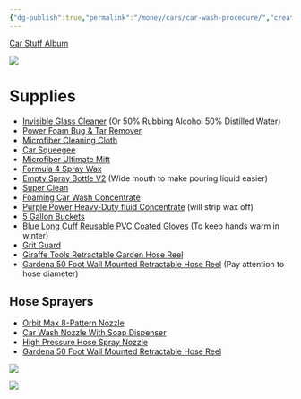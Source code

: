 ```yaml
---
{"dg-publish":true,"permalink":"/money/cars/car-wash-procedure/","created":"Jul 08, 2023, 2:23 PM"}
---
```



[Car Stuff Album](https://photos.app.goo.gl/DvV18m5FtLta4vZYA)

![](https://lh3.googleusercontent.com/pw/AIL4fc_F9Qnw6F--D2F8JcvpDipbabuKsRaNXuhbVlAPvagsGEiPWaeknA_qflf79FYuQv2gG8sXxaD99Y_RbhY3vdqDLcjVrRDYAVVSO8lBo5xUXiy4JK0K0Nf9FWhqqCPW5oJwfXul2Gc-gd3h_G8rnNvXNQ=w2644-h1983-s-no?authuser=1)

# Supplies

- [Invisible Glass Cleaner](https://www.amazon.com/Invisible-Glass-Premium-Cleaner-91164/dp/B0007OWD2M) (Or 50% Rubbing Alcohol 50% Distilled Water)
- [Power Foam Bug & Tar Remover](https://www.amazon.com/Turtle-Wax-50595-Power-Remover/dp/B01CAD5S6A)
- [Microfiber Cleaning Cloth](https://www.amazon.com/AmazonBasics-CW190423-24-Pack-Microfiber-Cleaning/dp/B009FUF6DM)
- [Car Squeegee](https://www.amazon.com/AmazonBasics-Window-Squeegee-Handle-Mirror/dp/B082XTPD7G)
- [Microfiber Ultimate Mitt](https://www.homedepot.com/p/Detailer-s-Choice-7-in-x-11-in-Microfiber-Ultimate-Mitt-2-303M-6/204981814)
- [Formula 4 Spray Wax](https://www.walmart.com/ip/Superior-Products-Formula-4-Spray-Wax-1-Gal/408393323)
- [Empty Spray Bottle V2](https://www.homedepot.com/p/HDX-32oz-Empty-Spray-Bottle-V2-HDX32102/320063601) (Wide mouth to make pouring liquid easier)
- [Super Clean](https://www.walmart.com/ip/Super-Clean-Tough-Task-Degreaser-32-Fluid-Ounce/35680296)
- [Foaming Car Wash Concentrate](https://www.walmart.com/ip/Rain-x-Foaming-Car-Wash-Concentrate-100oz-5072084W/16889040?from=/search)
- [Purple Power Heavy-Duty fluid Concentrate](https://www.walmart.com/ip/Purple-Power-Heavy-Duty-Vehicle-and-Boat-Pressure-Washer-fluid-Concentrate-1-Gallon-By-Aiken-Chemical/50941516) (will strip wax off)
- [5 Gallon Buckets](https://www.homedepot.com/p/HDX-5-Gallon-Natural-Paint-Bucket-05GHDXMX/314119192)
- [Blue Long Cuff Reusable PVC Coated Gloves](https://www.homedepot.com/p/HDX-Blue-Long-Cuff-Reusable-PVC-Coated-S-M-24120-08/319285646) (To keep hands warm in winter)
- [Grit Guard](https://www.amazon.com/Grit-Guard-Insert-Black-Diameter/dp/B001SIHVDM)
- [Giraffe Tools Retractable Garden Hose Reel](https://www.amazon.com/Giraffe-Retractable-Mounted-180%C2%B0Swivel-Bracket/dp/B081W9LGL2)
- [Gardena 50 Foot Wall Mounted Retractable Hose Reel](https://www.amazon.com/Gardena-18600-Mounted-Retractable-Standard/dp/B08M9QW3LB) (Pay attention to hose diameter)

## Hose Sprayers

- [Orbit Max 8-Pattern Nozzle](https://www.lowes.com/pd/Orbit-Max-8-Pattern-Nozzle/1000188693)
- [Car Wash Nozzle With Soap Dispenser](https://www.harborfreight.com/9-pattern-car-wash-nozzle-with-soap-dispenser-60773.html)
- [High Pressure Hose Spray Nozzle](https://www.amazon.com/Garden-Nozzle-Cannon-Bottle-Sprayer/dp/B096VCPFJV)
- [Gardena 50 Foot Wall Mounted Retractable Hose Reel](https://www.amazon.com/Gardena-18600-Mounted-Retractable-Standard/dp/B08M9QW3LB)



![](https://lh3.googleusercontent.com/pw/AIL4fc8WkrN28lCOVBCH24JjXE9qL_16gMsKaPF3llTYMzyJUZU4pbR0NIzjHtsXIWi12lj-urH3pthYpXVKEbi2Jr3aPN_a4fozvWqG87S38puFt0yHTNT0LWE6E19K0WmvGhwBmANcMXa4-_y8B9NfryTYoA=w2644-h1983-s-no?authuser=1)

![](https://lh3.googleusercontent.com/pw/AIL4fc__IHDnlJ2B9xN-z4PI1g8hOeJx6-OPUy1GPJlSK-_S53jG7RRYYVolhPn7anD3EhuFaPXsZYmYxQVJjjMlQVrq2ZT_aiZT9-i9VJEdCGl6P3KpCm5yicsj8USDFAPvZwGGeygsEmR2x0LgAlfFy1R-_w=w2644-h1983-s-no?authuser=1)